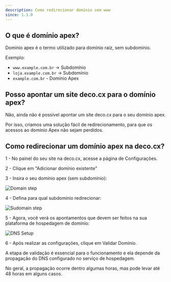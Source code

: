 ```yaml
---
description: Como redirecionar domínio sem www
since: 1.1.0
---
```


## O que é domínio apex?

Domínio apex é o termo utilizado para domínio raiz, sem subdomínio.

Exemplo:

- `www.example.com.br` -> Subdomínio
- `loja.example.com.br` -> Subdomínio
- `example.com.br` - Domínio Apex

## Posso apontar um site deco.cx para o domínio apex?

Não, ainda não é possível apontar um site deco.cx para o seu domínio apex.

Por isso, criamos uma solução fácil de redirecionamento, para que os acessos ao
domínio Apex não sejam perdidos.

## Como redirecionar um domínio apex na deco.cx?

1 - No painel do seu site na deco.cx, acesse a página de Configurações.

2 - Clique em "Adicionar domínio existente"

3 - Insira o seu domínio apex (sem subdomínio):

![Domain step](https://github.com/deco-cx/apps/assets/76620866/85b1bcd5-5dec-4a61-bb0b-635e0b8a3d3a)

4 - Defina para qual subdomínio redirecionar:

![Sudomain step](https://github.com/deco-cx/apps/assets/76620866/ab92d6cb-ef08-4f98-a0e5-b241f932722d)

5 - Agora, você verá os apontamentos que devem ser feitos na sua plataforma de
hospedagem de domínio:

![DNS Setup](https://github.com/deco-cx/apps/assets/76620866/ff13f321-58b2-4cc7-9015-5738dd31b849)

6 - Após realizar as configurações, clique em Validar Domínio.

A etapa de validação é essencial para o funcionamento e ela depende da
propagação do DNS configurado no serviço de hospedagem.

No geral, a propagação ocorre dentro algumas horas, mas pode levar até 48 horas
em alguns casos.
